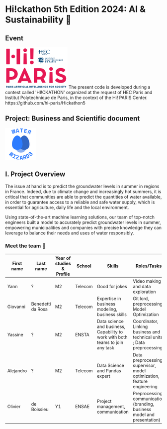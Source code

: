 # Hi!ckathon 5th Edition 2024: AI & Sustainability 🌲

## Event
<img src="images/image.png" alt="Hi! Paris Logo" width="200"/>
The present code is developed during a contest called 'HI!CKATHON' organized at the request of HEC Paris and Institut Polytechnique de Paris, in the context of the Hi! PARIS Center.
https://github.com/hi-paris/Hickathon5

## Project: Business and Scientific document
<img src="images/waterwizards_logo.png" alt="Water Wizards Logo" width="100"/>

## I. Project Overview

The issue at hand is to predict the groundwater levels in summer in regions in France. Indeed, due to climate change and increasingly hot summers, it is critical that communities are able to predict the quantities of water available, in order to guarantee access to a reliable and safe water supply, which is essential for agriculture, daily life and the local environment.

Using state-of-the-art machine learning solutions, our team of top-notch engineers built a model to accurately predict groundwater levels in summer, empowering municipalities and companies with precise knowledge they can leverage to balance their needs and uses of water responsibly.
### Meet the team :handshake:
| First name | Last name   | Year of studies & Profile | School  | Skills                                                                          | Roles/Tasks                                                            |
|------------|-------------|---------------------------|---------|---------------------------------------------------------------------------------| ---------------------------------------------------------------------- |
| Yann       | ?           | M2                        | Telecom | Good for jokes                                                                  | Video making and data exploration                                      |
| Giovanni   | Benedetti da Rosa       | M2                        | Telecom | Expertise in business modeling, business skills                                 | Git lord, preprocessing, Model Optimization                       |
| Yassine    | ?           | M2                        | ENSTA   | Data science and business,  Capability to work with both teams to join any task | Coordinator, Linking business and technical units ; Data preprocessing |
| Alejandro  | ?           | M2                        | Telecom | Data Science and Pandas expert                                                  | Data preprocessing supervisor, model optimization, feature engineering |
| Olivier    | de Boissieu | Y1                        | ENSAE   | Project management, communication                                                       | Preprocessing, communication (branding, business model and presentation)                                         |


